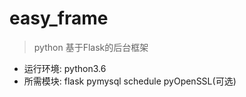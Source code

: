 # easy_frame
> python 基于Flask的后台框架

- 运行环境:
  python3.6
- 所需模块:
  flask
  pymysql
  schedule
  pyOpenSSL(可选)
